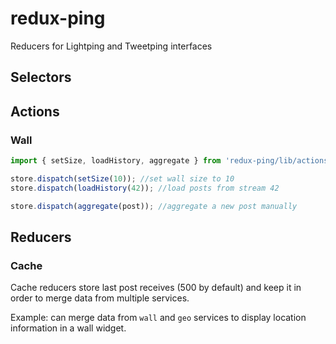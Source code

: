 # redux-ping
Reducers for Lightping and Tweetping interfaces


## Selectors

## Actions

### Wall


```js
import { setSize, loadHistory, aggregate } from 'redux-ping/lib/actions/wall'

store.dispatch(setSize(10)); //set wall size to 10
store.dispatch(loadHistory(42)); //load posts from stream 42

store.dispatch(aggregate(post)); //aggregate a new post manually
```

## Reducers


### Cache

Cache reducers store last post receives (500 by default) and keep it in order to merge data from multiple services.

Example: can merge data from `wall` and `geo` services to display location information in a wall widget.
